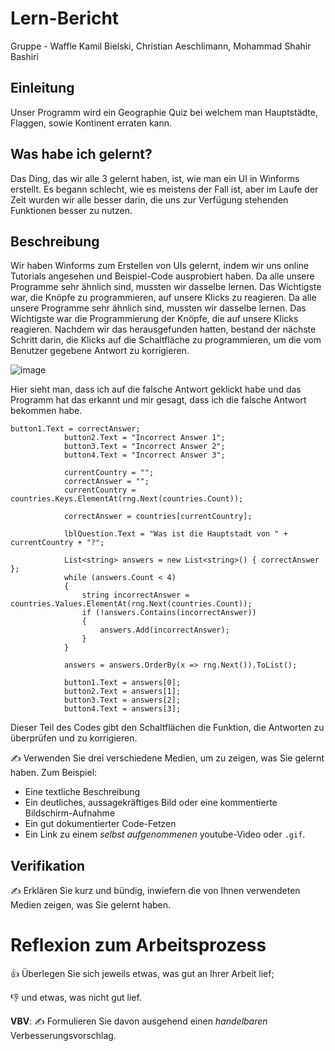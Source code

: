 # Lern-Bericht
Gruppe - Waffle
Kamil Bielski, Christian Aeschlimann, Mohammad Shahir Bashiri

## Einleitung

Unser Programm wird ein Geographie Quiz bei welchem man Hauptstädte, Flaggen, sowie Kontinent erraten kann.

## Was habe ich gelernt?

Das Ding, das wir alle 3 gelernt haben, ist, wie man ein UI in Winforms erstellt. 
Es begann schlecht, wie es meistens der Fall ist, aber im Laufe der Zeit wurden wir alle besser darin, 
die uns zur Verfügung stehenden Funktionen besser zu nutzen.

## Beschreibung

Wir haben Winforms zum Erstellen von UIs gelernt, indem wir uns online Tutorials angesehen und Beispiel-Code ausprobiert haben.
Da alle unsere Programme sehr ähnlich sind, mussten wir dasselbe lernen. Das Wichtigste war, die Knöpfe zu 
programmieren, auf unsere Klicks zu reagieren. Da alle unsere Programme sehr ähnlich sind, mussten wir dasselbe lernen. Das 
Wichtigste war die Programmierung der Knöpfe, die auf unsere Klicks reagieren. Nachdem wir das herausgefunden hatten, bestand der nächste 
Schritt darin, die Klicks auf die Schaltfläche zu programmieren, um die vom Benutzer gegebene Antwort zu korrigieren.

![image](https://user-images.githubusercontent.com/111045708/209092384-5d58bdca-0a9b-417f-97a6-1b3311c6ef0b.png)

Hier sieht man, dass ich auf die falsche Antwort geklickt habe und das Programm hat das erkannt und mir gesagt, dass ich die falsche Antwort bekommen habe.

```
button1.Text = correctAnswer;
            button2.Text = "Incorrect Answer 1";
            button3.Text = "Incorrect Answer 2";
            button4.Text = "Incorrect Answer 3";

            currentCountry = "";
            correctAnswer = "";
            currentCountry = countries.Keys.ElementAt(rng.Next(countries.Count));

            correctAnswer = countries[currentCountry];

            lblQuestion.Text = "Was ist die Hauptstadt von " + currentCountry + "?";

            List<string> answers = new List<string>() { correctAnswer };
            while (answers.Count < 4)
            {
                string incorrectAnswer = countries.Values.ElementAt(rng.Next(countries.Count));
                if (!answers.Contains(incorrectAnswer))
                {
                    answers.Add(incorrectAnswer);
                }
            }

            answers = answers.OrderBy(x => rng.Next()).ToList();

            button1.Text = answers[0];
            button2.Text = answers[1];
            button3.Text = answers[2];
            button4.Text = answers[3];
```

Dieser Teil des Codes gibt den Schaltflächen die Funktion, die Antworten zu überprüfen und zu korrigieren.

✍️ Verwenden Sie drei verschiedene Medien, um zu zeigen, was Sie gelernt haben. Zum Beispiel:

* Eine textliche Beschreibung
* Ein deutliches, aussagekräftiges Bild oder eine kommentierte Bildschirm-Aufnahme
* Ein gut dokumentierter Code-Fetzen
* Ein Link zu einem *selbst aufgenommenen* youtube-Video oder `.gif`.

## Verifikation

✍️ Erklären Sie kurz und bündig, inwiefern die von Ihnen verwendeten Medien zeigen, was Sie gelernt haben.

# Reflexion zum Arbeitsprozess

👍 Überlegen Sie sich jeweils etwas, was gut an Ihrer Arbeit lief; 

👎 und etwas, was nicht gut lief.

**VBV**: ✍️ Formulieren Sie davon ausgehend einen *handelbaren* Verbesserungsvorschlag.
